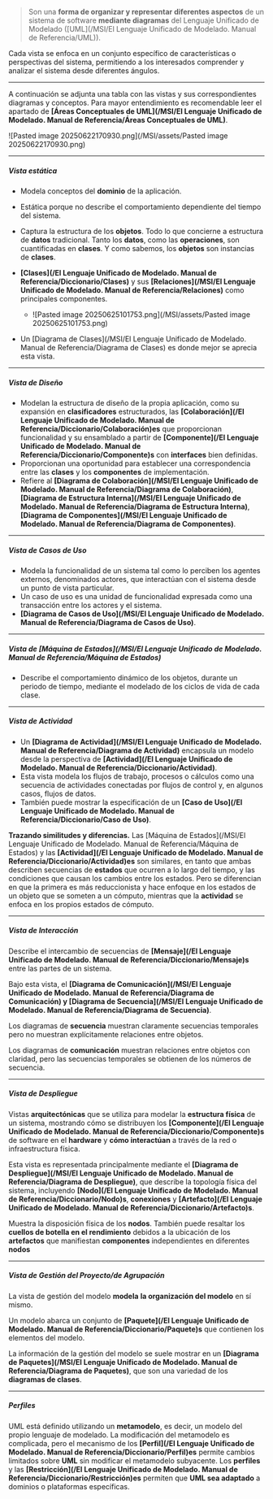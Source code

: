 > Son una **forma de organizar y representar diferentes aspectos** de un sistema de software **mediante diagramas** del Lenguaje Unificado de Modelado ([UML](/MSI/El Lenguaje Unificado de Modelado. Manual de Referencia/UML)).

Cada vista se enfoca en un conjunto específico de características o perspectivas del sistema, permitiendo a los interesados comprender y analizar el sistema desde diferentes ángulos. 
****
A continuación se adjunta una tabla con las vistas y sus correspondientes diagramas y conceptos. Para mayor entendimiento es recomendable leer el apartado de **[Áreas Conceptuales de UML](/MSI/El Lenguaje Unificado de Modelado. Manual de Referencia/Áreas Conceptuales de UML)**.

![Pasted image 20250622170930.png](/MSI/assets/Pasted image 20250622170930.png)
****
##### **Vista estática**

- Modela conceptos del **dominio** de la aplicación.
- Estática porque no describe el comportamiento dependiente del tiempo del sistema.
- Captura la estructura de los **objetos**. Todo lo que concierne a estructura de **datos** tradicional. Tanto los **datos**, como las **operaciones**, son cuantificadas en **clases**. Y como sabemos, los **objetos** son instancias de **clases**.
- **[Clases](/El Lenguaje Unificado de Modelado. Manual de Referencia/Diccionario/Clases)** y sus **[Relaciones](/MSI/El Lenguaje Unificado de Modelado. Manual de Referencia/Relaciones)** como principales componentes.
	
	- ![Pasted image 20250625101753.png](/MSI/assets/Pasted image 20250625101753.png)
- Un [Diagrama de Clases](/MSI/El Lenguaje Unificado de Modelado. Manual de Referencia/Diagrama de Clases) es donde mejor se aprecia esta vista.
****
##### **Vista de Diseño**
- Modelan la estructura de diseño de la propia aplicación, como su expansión en **clasificadores** estructurados, las **[Colaboración](/El Lenguaje Unificado de Modelado. Manual de Referencia/Diccionario/Colaboración)es** que proporcionan funcionalidad y su ensamblado a partir de **[Componente](/El Lenguaje Unificado de Modelado. Manual de Referencia/Diccionario/Componente)s** con **interfaces** bien definidas.
- Proporcionan una oportunidad para establecer una correspondencia entre las **clases** y los **componentes** de implementación.
- Refiere al **[Diagrama de Colaboración](/MSI/El Lenguaje Unificado de Modelado. Manual de Referencia/Diagrama de Colaboración)**, **[Diagrama de Estructura Interna](/MSI/El Lenguaje Unificado de Modelado. Manual de Referencia/Diagrama de Estructura Interna)**, **[Diagrama de Componentes](/MSI/El Lenguaje Unificado de Modelado. Manual de Referencia/Diagrama de Componentes)**.
****
##### **Vista de Casos de Uso**
- Modela la funcionalidad de un sistema tal como lo perciben los agentes externos, denominados actores, que interactúan con el sistema desde un punto de vista particular.
- Un caso de uso es una unidad de funcionalidad expresada como una transacción entre los actores y el sistema.
- **[Diagrama de Casos de Uso](/MSI/El Lenguaje Unificado de Modelado. Manual de Referencia/Diagrama de Casos de Uso)**.
****
##### **Vista de [Máquina de Estados](/MSI/El Lenguaje Unificado de Modelado. Manual de Referencia/Máquina de Estados)**
- Describe el comportamiento dinámico de los objetos, durante un periodo de tiempo, mediante el modelado de los ciclos de vida de cada clase.
****
##### **Vista de Actividad**
- Un **[Diagrama de Actividad](/MSI/El Lenguaje Unificado de Modelado. Manual de Referencia/Diagrama de Actividad)** encapsula un modelo desde la perspectiva de **[Actividad](/El Lenguaje Unificado de Modelado. Manual de Referencia/Diccionario/Actividad)**. 
- Esta vista modela los flujos de trabajo, procesos o cálculos como una secuencia de actividades conectadas por flujos de control y, en algunos casos, flujos de datos. 
- También puede mostrar la especificación de un **[Caso de Uso](/El Lenguaje Unificado de Modelado. Manual de Referencia/Diccionario/Caso de Uso)**.

**Trazando similitudes y diferencias.** Las [Máquina de Estados](/MSI/El Lenguaje Unificado de Modelado. Manual de Referencia/Máquina de Estados) y las **[Actividad](/El Lenguaje Unificado de Modelado. Manual de Referencia/Diccionario/Actividad)es** son similares, en tanto que ambas describen secuencias de **estados** que ocurren a lo largo del tiempo, y las condiciones que causan los cambios entre los estados. Pero se diferencian en que la primera es más reduccionista y hace enfoque en los estados de un objeto que se someten a un cómputo, mientras que la **actividad** se enfoca en los propios estados de cómputo.
****
##### **Vista de Interacción**
Describe el intercambio de secuencias de **[Mensaje](/El Lenguaje Unificado de Modelado. Manual de Referencia/Diccionario/Mensaje)s** entre las partes de un sistema. 

Bajo esta vista, el **[Diagrama de Comunicación](/MSI/El Lenguaje Unificado de Modelado. Manual de Referencia/Diagrama de Comunicación) y [Diagrama de Secuencia](/MSI/El Lenguaje Unificado de Modelado. Manual de Referencia/Diagrama de Secuencia)**. 

Los diagramas de **secuencia** muestran claramente secuencias temporales pero no muestran explícitamente relaciones entre objetos. 

Los diagramas de **comunicación** muestran relaciones entre objetos con claridad, pero las secuencias temporales se obtienen de los números de secuencia.
****
##### **Vista de Despliegue**
Vistas **arquitectónicas** que se utiliza para modelar la **estructura física** de un sistema, mostrando cómo se distribuyen los **[Componente](/El Lenguaje Unificado de Modelado. Manual de Referencia/Diccionario/Componente)s** de software en el **hardware** y **cómo interactúan** a través de la red o infraestructura física. 

Esta vista es representada principalmente mediante el **[Diagrama de Despliegue](/MSI/El Lenguaje Unificado de Modelado. Manual de Referencia/Diagrama de Despliegue)**, que describe la topología física del sistema, incluyendo **[Nodo](/El Lenguaje Unificado de Modelado. Manual de Referencia/Diccionario/Nodo)s**, **conexiones** y **[Artefacto](/El Lenguaje Unificado de Modelado. Manual de Referencia/Diccionario/Artefacto)s**. 

Muestra la disposición física de los **nodos**. También puede resaltar los **cuellos de botella en el rendimiento** debidos a la ubicación de los **artefactos** que manifiestan **componentes** independientes en diferentes **nodos**
****
##### **Vista de Gestión del Proyecto/de Agrupación**
La vista de gestión del modelo **modela** **la organización del modelo** en sí mismo.

Un modelo abarca un conjunto de **[Paquete](/El Lenguaje Unificado de Modelado. Manual de Referencia/Diccionario/Paquete)s** que contienen los elementos del modelo.

La información de la gestión del modelo se suele mostrar en un **[Diagrama de Paquetes](/MSI/El Lenguaje Unificado de Modelado. Manual de Referencia/Diagrama de Paquetes)**, que son una variedad de los **diagramas de clases**.
****
##### **Perfiles**
UML está definido utilizando un **metamodelo**, es decir, un modelo del propio lenguaje de modelado. La modificación del metamodelo es complicada, pero el mecanismo de los **[Perfil](/El Lenguaje Unificado de Modelado. Manual de Referencia/Diccionario/Perfil)es** permite cambios limitados sobre **UML** sin modificar el metamodelo subyacente. Los **perfiles** y las **[Restricción](/El Lenguaje Unificado de Modelado. Manual de Referencia/Diccionario/Restricción)es** permiten que **UML sea adaptado** a dominios o plataformas específicas.
